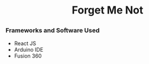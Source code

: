 <h1 align = "center"><ul>Forget Me Not</ul></h1>

<h3 align="left"><b>Frameworks and Software Used</b></h3>
<ul>
  <li>React JS</li>
  <li>Arduino IDE</li>
  <li>Fusion 360</li>
</ul>
